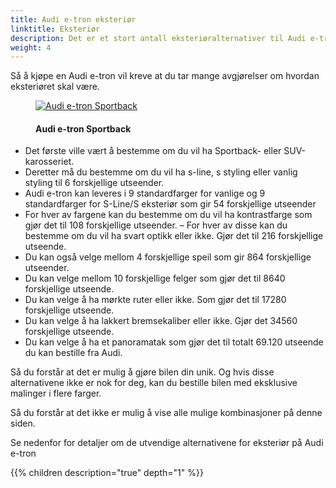 ```yaml
---
title: Audi e-tron eksteriør
linktitle: Eksteriør
description: Det er et stort antall eksteriøralternativer til Audi e-tron. Lakkfarger, karoseriformer, felger, lakkstiler, forskjellige optikk, speiltyper og mange flere alternativer som gjør det mulig å ha mer enn 50.000 forskjellige eksteriørdesign.
weight: 4
---
```

<!-- markdownlint-disable MD033 -->
Så å kjøpe en Audi e-tron vil kreve at du tar mange avgjørelser om hvordan eksteriøret skal være.

<figure>
    <a href="https://media.electrichasgoneaudi.net/multimedia/models/e-tron/exterior/exterior.jpg">
        <img src="https://media.electrichasgoneaudi.net/multimedia/models/e-tron/exterior/exteriors.jpg"
        alt="Audi e-tron Sportback" title="Audi e-tron Sportback">
    </a>
    <figcaption><h4>Audi e-tron Sportback</h4></figcaption>
</figure>

- Det første ville vært å bestemme om du vil ha Sportback- eller SUV-karosseriet.
- Deretter må du bestemme om du vil ha s-line, s styling eller vanlig styling til 6 forskjellige utseender.
- Audi e-tron kan leveres i 9 standardfarger for vanlige og 9 standardfarger for S-Line/S eksteriør som gir 54 forskjellige utseender
- For hver av fargene kan du bestemme om du vil ha kontrastfarge som gjør det til 108 forskjellige utseender.
– For hver av disse kan du bestemme om du vil ha svart optikk eller ikke. Gjør det til 216 forskjellige utseende.
- Du kan også velge mellom 4 forskjellige speil som gir 864 forskjellige utseender.
- Du kan velge mellom 10 forskjellige felger som gjør det til 8640 forskjellige utseende.
- Du kan velge å ha mørkte ruter eller ikke. Som gjør det til 17280 forskjellige utseende.
- Du kan velge å ha lakkert bremsekaliber eller ikke. Gjør det 34560 forskjellige utseende.
- Du kan velge å ha et panoramatak som gjør det til totalt 69.120 utseende du kan bestille fra Audi.

Så du forstår at det er mulig å gjøre bilen din unik. Og hvis disse alternativene ikke er nok for deg, kan du bestille bilen med eksklusive malinger i flere farger.

Så du forstår at det ikke er mulig å vise alle mulige kombinasjoner på denne siden.

Se nedenfor for detaljer om de utvendige alternativene for eksteriør på Audi e-tron

{{% children description="true" depth="1" %}}
